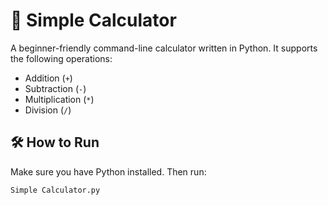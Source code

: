# 🔢 Simple Calculator

A beginner-friendly command-line calculator written in Python. It supports the following operations:

- Addition (`+`)
- Subtraction (`-`)
- Multiplication (`*`)
- Division (`/`)

## 🛠️ How to Run

Make sure you have Python installed. Then run:

```bash
Simple Calculator.py

